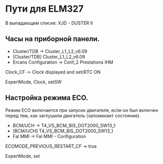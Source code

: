 # Пути для ELM327

В выпадающем списке: XJD - DUSTER II

## Часы на приборной панели.

- Cluster/TDB -> Cluster_L1_L2_v6.09
- [Cluster/TDB] Cluster_L1_L2_v6.09
- Ercans Configuration -> Conf_2 Prestations IHM

Clock_CF ‐> Clock displayed and set/RTC ON 

ExpertMode, Clock, setSW


## Настройка режима ECO.

Режим ECO включается при запуске двигателя, если он был включен перед тем, как заглушили двигатель (запоминает состояние). 

- BCM/UCH -> T4_VS_BCM_BIS_DOT2000_SW13_1
- [BCM/UCH] T4_VS_BCM_BIS_DOT2000_SW13_1
- Fal MMI -> Fal MMI - Configuration

ECOMODE_PREVIOUS_RESTART_CF -> true

ExpertMode, set

